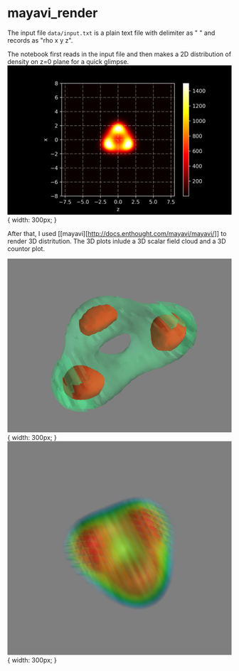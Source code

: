 # mayavi_render
The input file ```data/input.txt``` is a plain text file with delimiter as " " and records as "rho x y z".

The notebook first reads in the input file and then makes a 2D distribution of density on z=0 plane for a quick glimpse.
![2D_centerslice](plot/2D_centerslice.png){ width: 300px; }

After that, I used [[mayavi][http://docs.enthought.com/mayavi/mayavi/]] to render 3D distritution. The 3D plots inlude a 3D scalar field cloud and a 3D countor plot.

![3D_countour](plot/3D_countor.png){ width: 300px; }
![3D_scalarfield](plot/3D_scalarfield.png){ width: 300px; }
